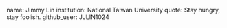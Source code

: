 name: Jimmy Lin
institution: National Taiwan University
quote: Stay hungry, stay foolish.
github_user: JJLIN1024
